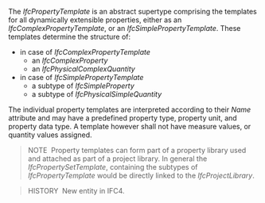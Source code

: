﻿The _IfcPropertyTemplate_ is an abstract supertype comprising the templates for all dynamically extensible properties, either as an _IfcComplexPropertyTemplate_, or an _IfcSimplePropertyTemplate_. These templates determine the structure of:

* in case of _IfcComplexPropertyTemplate_ 
    * an _IfcComplexProperty_
    * an _IfcPhysicalComplexQuantity_ 
* in case of _IfcSimplePropertyTemplate_ 
    * a subtype of _IfcSimpleProperty_
    * a subtype of _IfcPhysicalSimpleQuantity_ 

The individual property templates are interpreted according to their _Name_ attribute and may have a predefined property type, property unit, and property data type. A template however shall not have measure values, or quantity values assigned.

> NOTE&nbsp; Property templates can form part of a property library used and attached as part of a project library. In general the _IfcPropertySetTemplate_, containing the subtypes of _IfcPropertyTemplate_ would be directly linked to the _IfcProjectLibrary_.

> HISTORY&nbsp; New entity in IFC4.
